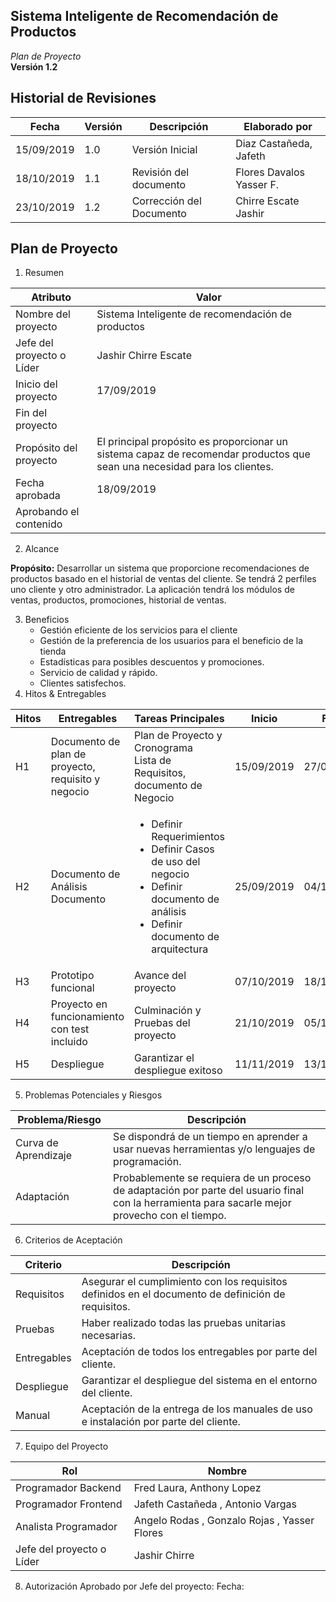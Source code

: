 ## Sistema Inteligente de Recomendación de Productos   
*Plan de Proyecto*  
**Versión 1.2**
<div style="page-break-after: always;"></div>

## Historial de Revisiones
| Fecha      | Versión | Descripción              | Elaborado por            |
| ---        | ---     | ---                      | ---                      |
| 15/09/2019 | 1.0     | Versión Inicial          | Diaz Castañeda, Jafeth   |
| 18/10/2019 | 1.1     | Revisión del documento   | Flores Davalos Yasser F. |
| 23/10/2019 | 1.2     | Corrección del Documento | Chirre Escate Jashir     |


<div style="page-break-after: always;"></div>

## Plan de Proyecto

1. Resumen
    
| Atributo                  | Valor                                                                                                                     |
| ---                       | ---                                                                                                                       |
| Nombre del proyecto       | Sistema Inteligente de recomendación de productos                                                                         |
| Jefe del proyecto o Líder | Jashir Chirre Escate                                                                                                      |
| Inicio del proyecto       | 17/09/2019                                                                                                                |
| Fin del proyecto          |                                                                                                                           |
| Propósito del proyecto    | El principal propósito es proporcionar un sistema capaz de recomendar productos que sean una necesidad para los clientes. |
| Fecha aprobada            | 18/09/2019                                                                                                                |
| Aprobando el contenido    |                                                                                                                           |


2. Alcance

**Propósito:** Desarrollar un sistema que proporcione recomendaciones de productos basado en el historial de ventas del cliente. Se tendrá 2 perfiles uno cliente y otro administrador.
La aplicación tendrá los módulos de ventas, productos, promociones, historial de ventas.


3. Beneficios
    + Gestión eficiente de los servicios para el cliente
    + Gestión de la preferencia de los usuarios para el beneficio de la tienda
    + Estadísticas para posibles descuentos y promociones.
    + Servicio de calidad y rápido.
    + Clientes satisfechos.
4. Hitos & Entregables

| Hitos | Entregables                                        | Tareas Principales                                                                                                                                                | Inicio     | Final      |
| ---   | ---                                                | ---                                                                                                                                                               | ---        | ---        |
| H1    | Documento de plan de proyecto, requisito y negocio | Plan de Proyecto y Cronograma<br>Lista de Requisitos, documento de Negocio                                                                                        | 15/09/2019 | 27/09/2019 |
| H2    | Documento de Análisis <br>Documento                | <ul><li>Definir Requerimientos</li><li>Definir Casos de uso del negocio</li><li>Definir documento de análisis</li><li>Definir documento de arquitectura</li></ul> | 25/09/2019 | 04/10/2019 |
| H3    | Prototipo funcional                                | Avance del proyecto                                                                                                                                               | 07/10/2019 | 18/10/2019 |
| H4    | Proyecto en funcionamiento con test incluido       | Culminación y Pruebas del proyecto                                                                                                                                | 21/10/2019 | 05/11/2019 |
| H5    | Despliegue                                         | Garantizar el despliegue exitoso                                                                                                                                  | 11/11/2019 | 13/11/2019 |

5. Problemas Potenciales y Riesgos

| Problema/Riesgo      | Descripción                                                                                                                                     |
| ---                  | ---                                                                                                                                             |
| Curva de Aprendizaje | Se dispondrá de un tiempo en aprender a usar nuevas herramientas y/o lenguajes de programación.                                                 |
| Adaptación           | Probablemente se requiera de un proceso de adaptación por parte del usuario final con la herramienta para sacarle mejor provecho con el tiempo. |


6. Criterios de Aceptación

| Criterio    | Descripción                                                                                        |
| ---         | ---                                                                                                |
| Requisitos  | Asegurar el cumplimiento con los requisitos definidos en el documento de definición de requisitos. |
| Pruebas     | Haber realizado todas las pruebas unitarias necesarias.                                            |
| Entregables | Aceptación de todos los entregables por parte del cliente.                                         |
| Despliegue  | Garantizar el despliegue del sistema en el entorno del cliente.                                    |
| Manual      | Aceptación de la entrega de los manuales de uso e instalación por parte del cliente.               |

7. Equipo del Proyecto

| Rol                       | Nombre                                       |
| ---                       | ---                                          |
| Programador Backend       | Fred Laura, Anthony  Lopez                   |
| Programador Frontend      | Jafeth Castañeda , Antonio Vargas            |
| Analista Programador      | Angelo Rodas , Gonzalo Rojas , Yasser Flores |
| Jefe del proyecto o Líder | Jashir Chirre                                |

8. Autorización
Aprobado por Jefe del proyecto:     Fecha: 